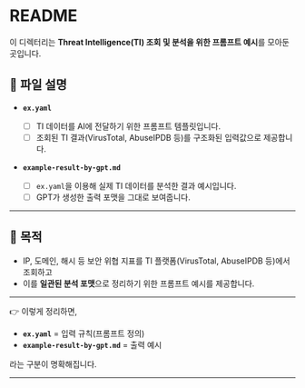 # README

이 디렉터리는 **Threat Intelligence(TI) 조회 및 분석을 위한 프롬프트 예시**를 모아둔 곳입니다.

## 📂 파일 설명

* **`ex.yaml`**

  * [ ] TI 데이터를 AI에 전달하기 위한 프롬프트 템플릿입니다.
  * [ ] 조회된 TI 결과(VirusTotal, AbuseIPDB 등)를 구조화된 입력값으로 제공합니다.

* **`example-result-by-gpt.md`**

  * [ ] `ex.yaml`을 이용해 실제 TI 데이터를 분석한 결과 예시입니다.
  * [ ] GPT가 생성한 출력 포맷을 그대로 보여줍니다.

---

## 📝 목적

* IP, 도메인, 해시 등 보안 위협 지표를 TI 플랫폼(VirusTotal, AbuseIPDB 등)에서 조회하고
* 이를 **일관된 분석 포맷**으로 정리하기 위한 프롬프트 예시를 제공합니다.

---

👉 이렇게 정리하면,

* **`ex.yaml`** = 입력 규칙(프롬프트 정의)
* **`example-result-by-gpt.md`** = 출력 예시

라는 구분이 명확해집니다.

---

